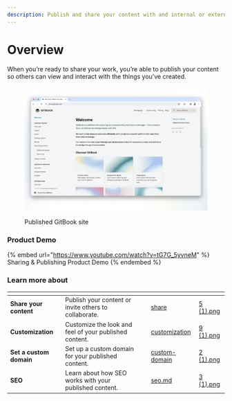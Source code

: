 ```yaml
---
description: Publish and share your content with and internal or external audience.
---
```


# Overview

When you’re ready to share your work, you’re able to publish your content so others can view and interact with the things you’ve created.

<figure><img src="../.gitbook/assets/published-site (1).png" alt=""><figcaption><p>Published GitBook site</p></figcaption></figure>

### Product Demo

{% embed url="https://www.youtube.com/watch?v=tG7G_5yvneM" %}
Sharing & Publishing Product Demo
{% endembed %}

### Learn more about

<table data-card-size="large" data-view="cards"><thead><tr><th></th><th></th><th></th><th data-hidden data-card-target data-type="content-ref"></th><th data-hidden data-card-cover data-type="files"></th></tr></thead><tbody><tr><td><strong>Share your content</strong></td><td>Publish your content or invite others to collaborate.</td><td></td><td><a href="share/">share</a></td><td><a href="../.gitbook/assets/5 (1).png">5 (1).png</a></td></tr><tr><td><strong>Customization</strong></td><td>Customize the look and feel of your published content.</td><td></td><td><a href="customization/">customization</a></td><td><a href="../.gitbook/assets/9 (1).png">9 (1).png</a></td></tr><tr><td><strong>Set a custom domain</strong></td><td>Set up a custom domain for your published content.</td><td></td><td><a href="custom-domain/">custom-domain</a></td><td><a href="../.gitbook/assets/2 (1).png">2 (1).png</a></td></tr><tr><td><strong>SEO</strong></td><td>Learn about how SEO works with your published content.</td><td></td><td><a href="seo.md">seo.md</a></td><td><a href="../.gitbook/assets/3 (1).png">3 (1).png</a></td></tr></tbody></table>
